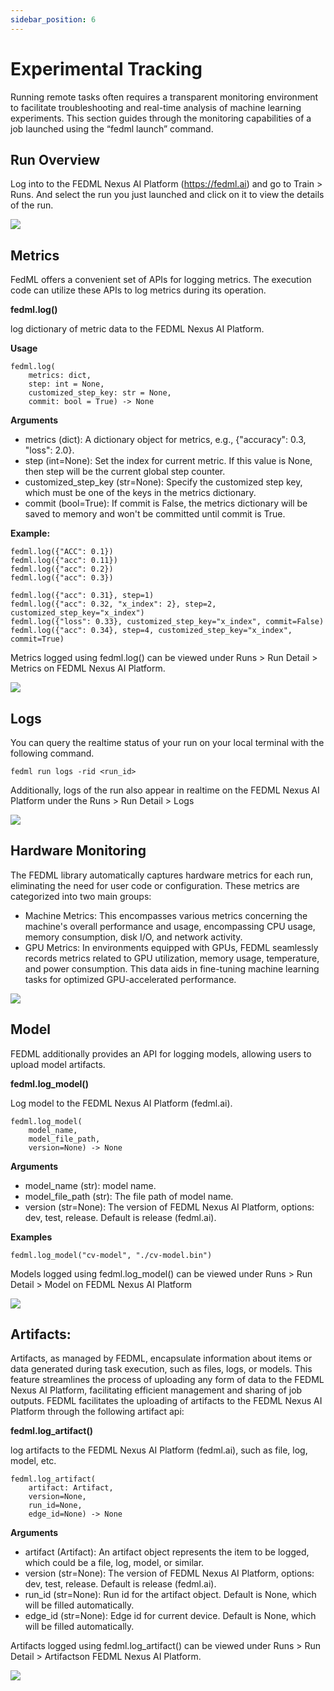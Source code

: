 ```yaml
---
sidebar_position: 6
---
```


# Experimental Tracking

Running remote tasks often requires a transparent monitoring environment to facilitate troubleshooting and real-time analysis of machine learning experiments. This section guides through the monitoring capabilities of a job launched using the “fedml launch” command.

## Run Overview
Log into to the FEDML Nexus AI Platform (https://fedml.ai) and go to Train > Runs. And select the run you just launched and click on it to view the details of the run.

![ ](./train-on-cloud/static/image/experimental_tracking/1-run_ui.png)

## Metrics
FedML offers a convenient set of APIs for logging metrics. The execution code can utilize these APIs to log metrics during its operation.

**fedml.log()**

log dictionary of metric data to the FEDML Nexus AI Platform.

**Usage**

```
fedml.log(
    metrics: dict,
    step: int = None,
    customized_step_key: str = None,
    commit: bool = True) -> None
```

**Arguments**

- metrics (dict): A dictionary object for metrics, e.g., {"accuracy": 0.3, "loss": 2.0}.
- step (int=None): Set the index for current metric. If this value is None, then step will be the current global step counter.
- customized_step_key (str=None): Specify the customized step key, which must be one of the keys in the metrics dictionary.
- commit (bool=True): If commit is False, the metrics dictionary will be saved to memory and won't be committed until commit is True.

**Example:**
```
fedml.log({"ACC": 0.1})
fedml.log({"acc": 0.11})
fedml.log({"acc": 0.2})
fedml.log({"acc": 0.3})

fedml.log({"acc": 0.31}, step=1)
fedml.log({"acc": 0.32, "x_index": 2}, step=2, customized_step_key="x_index")
fedml.log({"loss": 0.33}, customized_step_key="x_index", commit=False)
fedml.log({"acc": 0.34}, step=4, customized_step_key="x_index", commit=True)
```

Metrics logged using fedml.log() can be viewed under Runs > Run Detail > Metrics on FEDML Nexus AI Platform.

![ ](./train-on-cloud/static/image/experimental_tracking/2_metrics.png)


## Logs

You can query the realtime status of your run on your local terminal with the following command.
```
fedml run logs -rid <run_id>
```

Additionally, logs of the run also appear in realtime on the FEDML Nexus AI Platform under the Runs > Run Detail > Logs

![ ](./train-on-cloud/static/image/experimental_tracking/3_logs.png)


## Hardware Monitoring

The FEDML library automatically captures hardware metrics for each run, eliminating the need for user code or configuration. These metrics are categorized into two main groups:
- Machine Metrics: This encompasses various metrics concerning the machine's overall performance and usage, encompassing CPU usage, memory consumption, disk I/O, and network activity.
- GPU Metrics: In environments equipped with GPUs, FEDML seamlessly records metrics related to GPU utilization, memory usage, temperature, and power consumption. This data aids in fine-tuning machine learning tasks for optimized GPU-accelerated performance.

![ ](./train-on-cloud/static/image/experimental_tracking/4_hardware_monitoring.png)

## Model

FEDML additionally provides an API for logging models, allowing users to upload model artifacts.

**fedml.log_model()**

Log model to the FEDML Nexus AI Platform (fedml.ai).
```
fedml.log_model(
    model_name, 
    model_file_path, 
    version=None) -> None
```

**Arguments**

- model_name (str): model name.
- model_file_path (str): The file path of model name.
- version (str=None): The version of FEDML Nexus AI Platform, options: dev, test, release. Default is release (fedml.ai).

**Examples**
```
fedml.log_model("cv-model", "./cv-model.bin")
```
Models logged using fedml.log_model() can be viewed under Runs > Run Detail > Model on FEDML Nexus AI Platform

![ ](./train-on-cloud/static/image/experimental_tracking/5_models.png)


## Artifacts:
Artifacts, as managed by FEDML, encapsulate information about items or data generated during task execution, such as files, logs, or models. This feature streamlines the process of uploading any form of data to the FEDML Nexus AI Platform, facilitating efficient management and sharing of job outputs. FEDML facilitates the uploading of artifacts to the FEDML Nexus AI Platform through the following artifact api:

**fedml.log_artifact()**

log artifacts to the FEDML Nexus AI Platform (fedml.ai), such as file, log, model, etc.

```
fedml.log_artifact(
    artifact: Artifact,
    version=None,
    run_id=None,
    edge_id=None) -> None
```
**Arguments**
- artifact (Artifact): An artifact object represents the item to be logged, which could be a file, log, model, or similar.
- version (str=None): The version of FEDML Nexus AI Platform, options: dev, test, release. Default is release (fedml.ai).
- run_id (str=None): Run id for the artifact object. Default is None, which will be filled automatically.
- edge_id (str=None): Edge id for current device. Default is None, which will be filled automatically.

Artifacts logged using fedml.log_artifact() can be viewed under Runs > Run Detail > Artifactson FEDML Nexus AI Platform.

![ ](./train-on-cloud/static/image/experimental_tracking/6_artifacts.png)